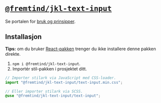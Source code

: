# [`@fremtind/jkl-text-input`](https://jokul.fremtind.no/komponenter/text-input)

Se portalen for [bruk og prinsipper](https://jokul.fremtind.no/komponenter/text-input).

## Installasjon

**Tips:** om du bruker [React-pakken](../text-input-react/) trenger du ikke installere denne pakken direkte.

1. `npm i @fremtind/jkl-text-input`.
2. Importér stil-pakken i prosjektet ditt.

```js
// Importer stilark via JavaScript med CSS-loader.
import "@fremtind/jkl-text-input/text-input.min.css";
```

```scss
// Eller importer stilark via SCSS.
@use "@fremtind/jkl-text-input/text-input";
```
